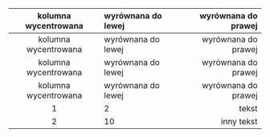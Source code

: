 kolumna wycentrowana | wyrównana do lewej | wyrównana do prawej
:-------------------:|:-------------------|-------------------:
kolumna wycentrowana | wyrównana do lewej | wyrównana do prawej
kolumna wycentrowana | wyrównana do lewej | wyrównana do prawej
kolumna wycentrowana | wyrównana do lewej | wyrównana do prawej
                   1 |                  2 |               tekst
                   2 |  10                |  inny tekst
				   
